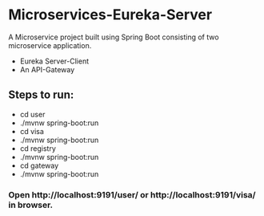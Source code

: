 # Microservices-Eureka-Server

A Microservice project built using Spring Boot consisting of two microservice application.
- Eureka Server-Client
- An API-Gateway

## Steps to run:
- cd user
- ./mvnw spring-boot:run
- cd visa
- ./mvnw spring-boot:run
- cd registry
- ./mvnw spring-boot:run
- cd gateway
- ./mvnw spring-boot:run

### Open http://localhost:9191/user/ or http://localhost:9191/visa/ in browser. 



